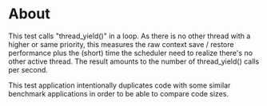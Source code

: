 # About

This test calls "thread_yield()" in a loop. As there is no other thread with a
higher or same priority, this measures the raw context save / restore
performance plus the (short) time the scheduler need to realize there's no
other active thread.
The result amounts to the number of thread_yield() calls per second.

This test application intentionally duplicates code with some similar benchmark
applications in order to be able to compare code sizes.
